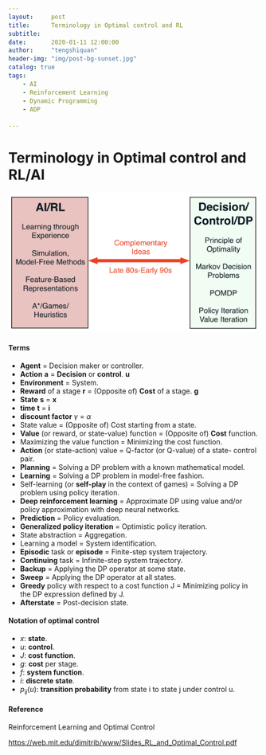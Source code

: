 ```yaml
---
layout:     post
title:      Terminology in Optimal control and RL
subtitle:   
date:       2020-01-11 12:00:00
author:     "tengshiquan"
header-img: "img/post-bg-sunset.jpg"
catalog: true
tags:
    - AI
    - Reinforcement Learning
    - Dynamic Programming
    - ADP

---
```


# Terminology in Optimal control and RL/AI



<img src="/img/2020-01-11-Terms.assets/image-20200111015744437.png" alt="image-20200111015744437" style="zoom:50%;" />



#### Terms

  - **Agent** = Decision maker or controller.
  - **Action**  **a** = **Decision** or **control**. **u**
  - **Environment** = System.
  - **Reward** of a stage  **r**  = (Opposite of) **Cost** of a stage.  **g**
  - **State**  **s** = **x**
  - **time**  **t** = **i**
  - **discount factor** $\gamma$ = $\alpha$
  - State value  = (Opposite of) Cost starting from a state.
  - **Value** (or reward, or state-value) function = (Opposite of) **Cost** function.
  - Maximizing the value function = Minimizing the cost function.
  - **Action** (or state-action) value = Q-factor (or Q-value) of a state- control pair.
  - **Planning** = Solving a DP problem with a known mathematical model.
  - **Learning** = Solving a DP problem in model-free fashion.
  - Self-learning (or **self-play** in the context of games) = Solving a DP problem using policy iteration.
  - **Deep reinforcement learning** = Approximate DP using value and/or policy approximation with deep neural networks.
  - **Prediction** = Policy evaluation.
  - **Generalized policy iteration** = Optimistic policy iteration.
  - State abstraction = Aggregation.
  - Learning a model = System identification.
  - **Episodic** task or **episode** = Finite-step system trajectory.
  - **Continuing** task = Infinite-step system trajectory.
  - **Backup** = Applying the DP operator at some state.
  - **Sweep** = Applying the DP operator at all states.
  - **Greedy** policy with respect to a cost function J = Minimizing policy in the DP expression defined by J.
  - **Afterstate** = Post-decision state.



#### Notation of  optimal control

  - $x$: **state**.
  - $u$: **control**.
  - $J$: **cost function**.
  - $g$: **cost** per stage.
  - $f$: **system function**.
  - $i$: **discrete state**.
  - $p_{ij} (u)$: **transition probability** from state i to state j under control u.





#### Reference

Reinforcement Learning and Optimal Control

https://web.mit.edu/dimitrib/www/Slides_RL_and_Optimal_Control.pdf

